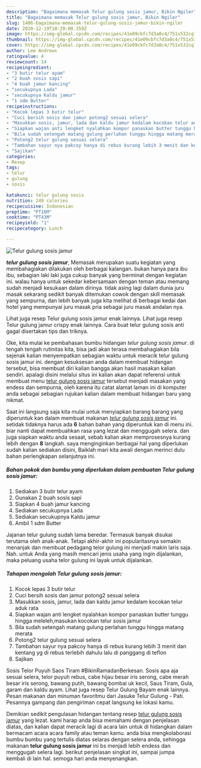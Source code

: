 ```yaml
---
description: "Bagaimana memasak Telur gulung sosis jamur, Bikin Ngiler"
title: "Bagaimana memasak Telur gulung sosis jamur, Bikin Ngiler"
slug: 1486-bagaimana-memasak-telur-gulung-sosis-jamur-bikin-ngiler
date: 2020-12-19T10:29:00.359Z
image: https://img-global.cpcdn.com/recipes/41e09cbfc7d3a0c4/751x532cq70/telur-gulung-sosis-jamur-foto-resep-utama.jpg
thumbnail: https://img-global.cpcdn.com/recipes/41e09cbfc7d3a0c4/751x532cq70/telur-gulung-sosis-jamur-foto-resep-utama.jpg
cover: https://img-global.cpcdn.com/recipes/41e09cbfc7d3a0c4/751x532cq70/telur-gulung-sosis-jamur-foto-resep-utama.jpg
author: Lee Andrews
ratingvalue: 4
reviewcount: 14
recipeingredient:
- "3 butir telur ayam"
- "2 buah sosis sapi"
- "4 buah jamur kancing"
- "secukupnya Lada"
- "secukupnya Kaldu jamur"
- "1 sdm Butter"
recipeinstructions:
- "Kocok lepas 3 butir telur"
- "Cuci bersih sosis dan jamur potong2 sesuai selera"
- "Masukkan sosis, jamur, lada dan kaldu jamur kedalam kocokan telur aduk rata"
- "Siapkan wajan anti lengket nyalahkan kompor panaskan butter tunggu hingga meleleh,masukan kocokan telur sosis jamur"
- "Bila sudah setengah matang gulung perlahan tunggu hingga matang merata"
- "Potong2 telur gulung sesuai selera"
- "Tambahan sayur nya pakcoy hanya di rebus kurang lebih 3 menit dan kentang yg di rebus terlebih dahulu lalu di panggang di teflon"
- "Sajikan"
categories:
- Resep
tags:
- telur
- gulung
- sosis

katakunci: telur gulung sosis 
nutrition: 249 calories
recipecuisine: Indonesian
preptime: "PT16M"
cooktime: "PT43M"
recipeyield: "1"
recipecategory: Lunch

---
```



![Telur gulung sosis jamur](https://img-global.cpcdn.com/recipes/41e09cbfc7d3a0c4/751x532cq70/telur-gulung-sosis-jamur-foto-resep-utama.jpg)

<b><i>telur gulung sosis jamur</i></b>, Memasak merupakan suatu kegiatan yang membahagiakan dilakukan oleh berbagai kalangan. bukan hanya para ibu ibu, sebagian laki laki juga cukup banyak yang berminat dengan kegiatan ini. walau hanya untuk sekedar kebersamaan dengan teman atau memang sudah menjadi kesukaan dalam dirinya. tidak asing lagi dalam dunia juru masak sekarang sedikit banyak ditemukan cowok dengan skill memasak yang sempurna, dan lebih banyak juga kita melihat di berbagai kedai dan hotel yang mempunyai juru masak pria sebagai juru masak andalan nya.

Lihat juga resep Telur gulung sosis jamur enak lainnya. Lihat juga resep Telur gulung jamur crispy enak lainnya. Cara buat telur gulung sosis anti gagal disertakan tips dan triknya.

Oke, kita mulai ke pembahasan bumbu hidangan <i>telur gulung sosis jamur</i>. di tengah tengah rutinitas kita, bisa jadi akan terasa membahagiakan bila sejenak kalian menyempatkan sebagian waktu untuk meracik telur gulung sosis jamur ini. dengan kesuksesan anda dalam membuat hidangan tersebut, bisa membuat diri kalian bangga akan hasil masakan kalian sendiri. apalagi disini melalui situs ini kalian akan dapat referensi untuk membuat menu <u>telur gulung sosis jamur</u> tersebut menjadi masakan yang endess dan sempurna, oleh karena itu catat alamat laman ini di komputer anda sebagai sebagian rujukan kalian dalam membuat hidangan baru yang nikmat.


Saat ini langsung saja kita mulai untuk menyiapkan barang barang yang diperuntuk kan dalam membuat makanan <u><i>telur gulung sosis jamur</i></u> ini. setidak tidaknya harus ada <b>6</b> bahan bahan yang diperuntuk kan di menu ini. biar nanti dapat membuahkan rasa yang lezat dan menggugah selera. dan juga siapkan waktu anda sesaat, sebab kalian akan memprosesnya kurang lebih dengan <b>8</b> langkah. saya menginginkan berbagai hal yang diperlukan sudah kalian sediakan disini, Baiklah mari kita awali dengan merinci dulu bahan perlengkapan selanjutnya ini.

<!--inarticleads1-->

##### Bahan pokok dan bumbu yang diperlukan dalam pembuatan Telur gulung sosis jamur:

1. Sediakan 3 butir telur ayam
1. Gunakan 2 buah sosis sapi
1. Siapkan 4 buah jamur kancing
1. Sediakan secukupnya Lada
1. Sediakan secukupnya Kaldu jamur
1. Ambil 1 sdm Butter


Jajanan telur gulung sudah lama beredar. Termasuk banyak disukai terutama oleh anak-anak. Tetapi akhir-akhir ini popularitasnya semakin menanjak dan membuat pedagang telor gulung ini menjadi makin laris saja. Nah. untuk Anda yang masih mencari jenis usaha yang ingin dijalankan, maka peluang usaha telor gulung ini layak untuk dijalankan. 

<!--inarticleads2-->

##### Tahapan mengolah Telur gulung sosis jamur:

1. Kocok lepas 3 butir telur
1. Cuci bersih sosis dan jamur potong2 sesuai selera
1. Masukkan sosis, jamur, lada dan kaldu jamur kedalam kocokan telur aduk rata
1. Siapkan wajan anti lengket nyalahkan kompor panaskan butter tunggu hingga meleleh,masukan kocokan telur sosis jamur
1. Bila sudah setengah matang gulung perlahan tunggu hingga matang merata
1. Potong2 telur gulung sesuai selera
1. Tambahan sayur nya pakcoy hanya di rebus kurang lebih 3 menit dan kentang yg di rebus terlebih dahulu lalu di panggang di teflon
1. Sajikan


Sosis Telor Puyuh Saos Tiram #BikinRamadanBerkesan. Sosis apa aja sesuai selera, telor puyuh rebus, cabe hijau besar iris serong, cabe merah besar iris serong, bawang putih, bawang bombai uk kecil, Saus Tiram, Gula, garam dan kaldu ayam. Lihat juga resep Telur Gulung Bayam enak lainnya. Pesan makanan dan minuman favoritmu dari Jasuke Telur Gulung - Pati. Pesannya gampang dan pengiriman cepat langsung ke lokasi kamu. 

Demikian sedikit pengulasan hidangan tentang resep <u>telur gulung sosis jamur</u> yang lezat. kami harap anda bisa memahami dengan penjelasan diatas, dan kalian dapat meracik lagi di acara lain untuk di hidangkan dalam bermacam acara acara family atau teman kamu. anda bisa mengkolaborasi bumbu bumbu yang tertulis diatas selaras dengan selera anda, sehingga makanan <b>telur gulung sosis jamur</b> ini bs menjadi lebih endess dan menggugah selera lagi. berikut penjelasan singkat ini, sampai jumpa kembali di lain hal. semoga hari anda menyenangkan.
